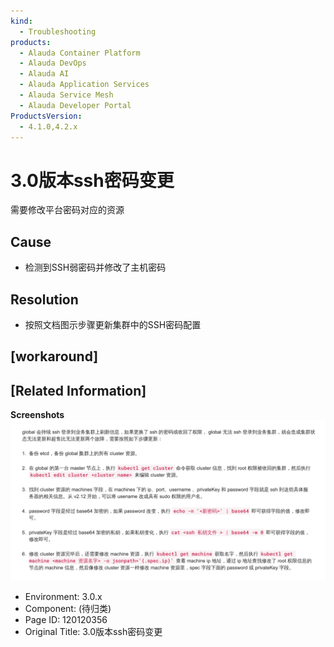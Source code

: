```yaml
---
kind:
  - Troubleshooting
products:
  - Alauda Container Platform
  - Alauda DevOps
  - Alauda AI
  - Alauda Application Services
  - Alauda Service Mesh
  - Alauda Developer Portal
ProductsVersion:
  - 4.1.0,4.2.x
---
```

<!-- A type of document that involves encountering a fault, diagnosing it, performing root cause analysis, and providing solutions. -->

# 3.0版本ssh密码变更

需要修改平台密码对应的资源

## Cause
- 检测到SSH弱密码并修改了主机密码

## Resolution
- 按照文档图示步骤更新集群中的SSH密码配置

## [workaround]

## [Related Information]
**Screenshots**
![](assets/3-0ban-ben-sshmi-ma-bian-geng/image2022-8-4_18-35-5.png)
- Environment: 3.0.x
- Component: (待归类)
- Page ID: 120120356
- Original Title: 3.0版本ssh密码变更
